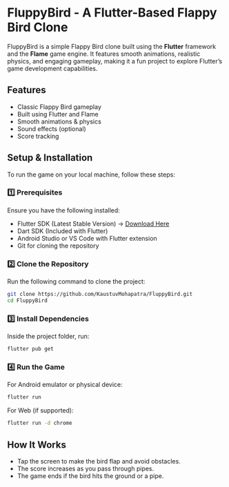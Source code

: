 # FluppyBird - A Flutter-Based Flappy Bird Clone  

FluppyBird is a simple Flappy Bird clone built using the **Flutter** framework and the **Flame** game engine. It features smooth animations, realistic physics, and engaging gameplay, making it a fun project to explore Flutter’s game development capabilities.  

## Features  
- Classic Flappy Bird gameplay  
- Built using Flutter and Flame  
- Smooth animations & physics  
- Sound effects (optional)  
- Score tracking  

## Setup & Installation  

To run the game on your local machine, follow these steps:  

### **1️⃣ Prerequisites**  
Ensure you have the following installed:  
- Flutter SDK (Latest Stable Version) → [Download Here](https://flutter.dev/docs/get-started/install)  
- Dart SDK (Included with Flutter)  
- Android Studio or VS Code with Flutter extension  
- Git for cloning the repository  

### **2️⃣ Clone the Repository**  
Run the following command to clone the project:  

```sh
git clone https://github.com/KaustuvMohapatra/FluppyBird.git
cd FluppyBird
```

### **3️⃣ Install Dependencies**
Inside the project folder, run:
``` sh
flutter pub get
```

### **4️⃣ Run the Game**
For Android emulator or physical device:
```sh
flutter run
```

For Web (if supported):
```sh
flutter run -d chrome
```

## How It Works
- Tap the screen to make the bird flap and avoid obstacles.
- The score increases as you pass through pipes.
- The game ends if the bird hits the ground or a pipe.
